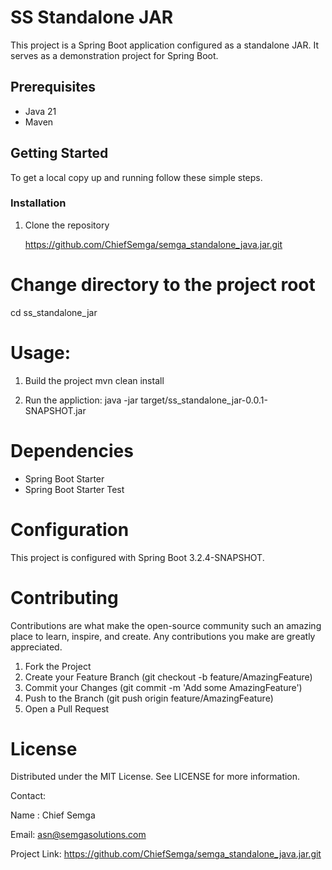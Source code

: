 # SS Standalone JAR

This project is a Spring Boot application configured as a standalone JAR. It serves as a demonstration project for Spring Boot.

## Prerequisites

- Java 21
- Maven

## Getting Started

To get a local copy up and running follow these simple steps.

### Installation

1. Clone the repository

   https://github.com/ChiefSemga/semga_standalone_java.jar.git

# Change directory to the project root

  cd ss_standalone_jar

# Usage: 
1) Build the project
                        mvn clean install

2) Run the appliction:
                        java -jar target/ss_standalone_jar-0.0.1-SNAPSHOT.jar

# Dependencies

- Spring Boot Starter
- Spring Boot Starter Test

  
# Configuration

This project is configured with Spring Boot 3.2.4-SNAPSHOT.

# Contributing
Contributions are what make the open-source community such an amazing place to learn, inspire, and create. Any contributions you make are greatly appreciated.

1) Fork the Project
2) Create your Feature Branch (git checkout -b feature/AmazingFeature)
3) Commit your Changes (git commit -m 'Add some AmazingFeature')
4) Push to the Branch (git push origin feature/AmazingFeature)
5) Open a Pull Request

# License
Distributed under the MIT License. See LICENSE for more information.

Contact:

Name : Chief Semga 

Email:  asn@semgasolutions.com

Project Link: https://github.com/ChiefSemga/semga_standalone_java.jar.git
